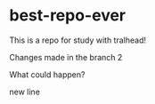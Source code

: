 # best-repo-ever

This is a repo for study with tralhead!

Changes made in the branch 2

What could happen?

new line
